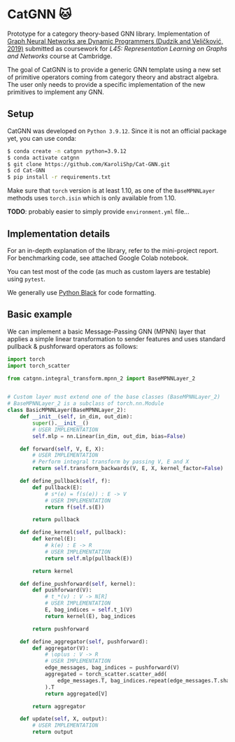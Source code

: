 # CatGNN 🐱

Prototype for a category theory-based GNN library. Implementation of [Graph Neural Networks are Dynamic Programmers (Dudzik and Veličković, 2019)](https://arxiv.org/abs/2203.15544) submitted as coursework for *L45: Representation Learning on Graphs and Networks* course at Cambridge.

The goal of CatGNN is to provide a generic GNN template using a new set of primitive operators coming from category theory and abstract algebra. The user only needs to provide a specific implementation of the new primitives to implement any GNN.

## Setup

CatGNN was developed on `Python 3.9.12`. Since it is not an official package yet, you can use conda:

```bash
$ conda create -n catgnn python=3.9.12
$ conda activate catgnn
$ git clone https://github.com/KaroliShp/Cat-GNN.git
$ cd Cat-GNN
$ pip install -r requirements.txt
```

Make sure that `torch` version is at least 1.10, as one of the `BaseMPNNLayer` methods uses `torch.isin` which is only available from 1.10.

**TODO**: probably easier to simply provide `environment.yml` file...

## Implementation details

For an in-depth explanation of the library, refer to the mini-project report. For benchmarking code, see attached Google Colab notebook.

You can test most of the code (as much as custom layers are testable) using `pytest`.

We generally use [Python Black](https://github.com/psf/black) for code formatting.

## Basic example

We can implement a basic Message-Passing GNN (MPNN) layer that applies a simple linear transformation to sender features and uses standard pullback & pushforward operators as follows:

```python
import torch
import torch_scatter

from catgnn.integral_transform.mpnn_2 import BaseMPNNLayer_2


# Custom layer must extend one of the base classes (BaseMPNNLayer_2)
# BaseMPNNLayer_2 is a subclass of torch.nn.Module
class BasicMPNNLayer(BaseMPNNLayer_2):
    def __init__(self, in_dim, out_dim):
        super().__init__()
        # USER IMPLEMENTATION
        self.mlp = nn.Linear(in_dim, out_dim, bias=False)

    def forward(self, V, E, X):
        # USER IMPLEMENTATION
        # Perform integral transform by passing V, E and X
        return self.transform_backwards(V, E, X, kernel_factor=False)

    def define_pullback(self, f):
        def pullback(E):
            # s*(e) = f(s(e)) : E -> V
            # USER IMPLEMENTATION
            return f(self.s(E))

        return pullback

    def define_kernel(self, pullback):
        def kernel(E):
            # k(e) : E -> R
            # USER IMPLEMENTATION
            return self.mlp(pullback(E))

        return kernel

    def define_pushforward(self, kernel):
        def pushforward(V):
            # t_*(v) : V -> N[R]
            # USER IMPLEMENTATION
            E, bag_indices = self.t_1(V)
            return kernel(E), bag_indices

        return pushforward

    def define_aggregator(self, pushforward):
        def aggregator(V):
            # \oplus : V -> R
            # USER IMPLEMENTATION
            edge_messages, bag_indices = pushforward(V)
            aggregated = torch_scatter.scatter_add(
                edge_messages.T, bag_indices.repeat(edge_messages.T.shape[0], 1)
            ).T
            return aggregated[V]

        return aggregator

    def update(self, X, output):
        # USER IMPLEMENTATION
        return output
```